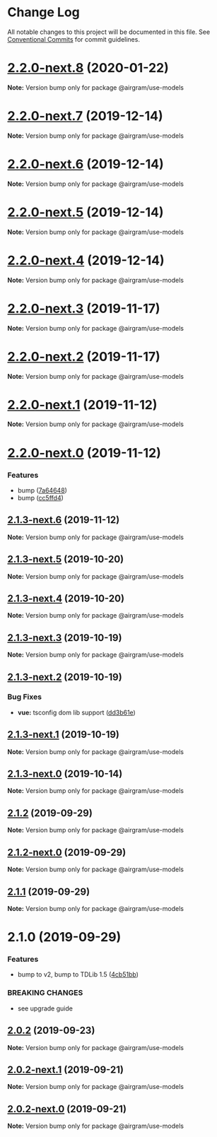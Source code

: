 # Change Log

All notable changes to this project will be documented in this file.
See [Conventional Commits](https://conventionalcommits.org) for commit guidelines.

# [2.2.0-next.8](https://github.com/airgram/airgram/compare/@airgram/use-models@2.2.0-next.7...@airgram/use-models@2.2.0-next.8) (2020-01-22)

**Note:** Version bump only for package @airgram/use-models





# [2.2.0-next.7](https://github.com/airgram/airgram/compare/@airgram/use-models@2.2.0-next.6...@airgram/use-models@2.2.0-next.7) (2019-12-14)

**Note:** Version bump only for package @airgram/use-models





# [2.2.0-next.6](https://github.com/airgram/airgram/compare/@airgram/use-models@2.2.0-next.5...@airgram/use-models@2.2.0-next.6) (2019-12-14)

**Note:** Version bump only for package @airgram/use-models





# [2.2.0-next.5](https://github.com/airgram/airgram/compare/@airgram/use-models@2.2.0-next.4...@airgram/use-models@2.2.0-next.5) (2019-12-14)

**Note:** Version bump only for package @airgram/use-models





# [2.2.0-next.4](https://github.com/airgram/airgram/compare/@airgram/use-models@2.2.0-next.3...@airgram/use-models@2.2.0-next.4) (2019-12-14)

**Note:** Version bump only for package @airgram/use-models





# [2.2.0-next.3](https://github.com/airgram/airgram/compare/@airgram/use-models@2.2.0-next.2...@airgram/use-models@2.2.0-next.3) (2019-11-17)

**Note:** Version bump only for package @airgram/use-models





# [2.2.0-next.2](https://github.com/airgram/airgram/compare/@airgram/use-models@2.0.3...@airgram/use-models@2.2.0-next.2) (2019-11-17)

**Note:** Version bump only for package @airgram/use-models





# [2.2.0-next.1](https://github.com/esindger/airgram/compare/@airgram/use-models@2.2.0-next.0...@airgram/use-models@2.2.0-next.1) (2019-11-12)

**Note:** Version bump only for package @airgram/use-models





# [2.2.0-next.0](https://github.com/esindger/airgram/compare/@airgram/use-models@2.1.3-next.6...@airgram/use-models@2.2.0-next.0) (2019-11-12)


### Features

* bump ([7a64648](https://github.com/esindger/airgram/commit/7a64648))
* bump ([cc5ffd4](https://github.com/esindger/airgram/commit/cc5ffd4))





## [2.1.3-next.6](https://github.com/esindger/airgram/compare/@airgram/use-models@2.1.3-next.5...@airgram/use-models@2.1.3-next.6) (2019-11-12)

**Note:** Version bump only for package @airgram/use-models





## [2.1.3-next.5](https://github.com/esindger/airgram/compare/@airgram/use-models@2.1.3-next.4...@airgram/use-models@2.1.3-next.5) (2019-10-20)

**Note:** Version bump only for package @airgram/use-models





## [2.1.3-next.4](https://github.com/esindger/airgram/compare/@airgram/use-models@2.1.3-next.3...@airgram/use-models@2.1.3-next.4) (2019-10-20)

**Note:** Version bump only for package @airgram/use-models





## [2.1.3-next.3](https://github.com/esindger/airgram/compare/@airgram/use-models@2.1.3-next.2...@airgram/use-models@2.1.3-next.3) (2019-10-19)

**Note:** Version bump only for package @airgram/use-models





## [2.1.3-next.2](https://github.com/esindger/airgram/compare/@airgram/use-models@2.1.3-next.1...@airgram/use-models@2.1.3-next.2) (2019-10-19)


### Bug Fixes

* **vue:** tsconfig dom lib support ([dd3b61e](https://github.com/esindger/airgram/commit/dd3b61e))





## [2.1.3-next.1](https://github.com/esindger/airgram/compare/@airgram/use-models@2.1.3-next.0...@airgram/use-models@2.1.3-next.1) (2019-10-19)

**Note:** Version bump only for package @airgram/use-models





## [2.1.3-next.0](https://github.com/esindger/airgram/compare/@airgram/use-models@2.1.2...@airgram/use-models@2.1.3-next.0) (2019-10-14)

**Note:** Version bump only for package @airgram/use-models





## [2.1.2](https://github.com/esindger/airgram/compare/@airgram/use-models@2.1.2-next.0...@airgram/use-models@2.1.2) (2019-09-29)

**Note:** Version bump only for package @airgram/use-models





## [2.1.2-next.0](https://github.com/esindger/airgram/compare/@airgram/use-models@2.1.1...@airgram/use-models@2.1.2-next.0) (2019-09-29)

**Note:** Version bump only for package @airgram/use-models





## [2.1.1](https://github.com/esindger/airgram/compare/@airgram/use-models@2.1.0...@airgram/use-models@2.1.1) (2019-09-29)

**Note:** Version bump only for package @airgram/use-models





# 2.1.0 (2019-09-29)


### Features

* bump to v2, bump to TDLib 1.5 ([4cb51bb](https://github.com/esindger/airgram/commit/4cb51bb))


### BREAKING CHANGES

* see upgrade guide





## [2.0.2](https://github.com/airgram/airgram/compare/@airgram/use-models@2.0.2-next.1...@airgram/use-models@2.0.2) (2019-09-23)

**Note:** Version bump only for package @airgram/use-models





## [2.0.2-next.1](https://github.com/airgram/airgram/compare/@airgram/use-models@2.0.2-next.0...@airgram/use-models@2.0.2-next.1) (2019-09-21)

**Note:** Version bump only for package @airgram/use-models





## [2.0.2-next.0](https://github.com/airgram/airgram/compare/@airgram/use-models@2.0.1...@airgram/use-models@2.0.2-next.0) (2019-09-21)

**Note:** Version bump only for package @airgram/use-models
